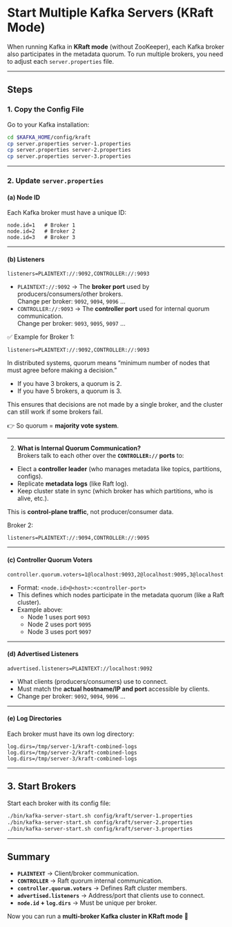 # Start Multiple Kafka Servers (KRaft Mode)

When running Kafka in **KRaft mode** (without ZooKeeper), each Kafka broker also participates in the metadata quorum. To run multiple brokers, you need to adjust each `server.properties` file.

---

## Steps

### 1. Copy the Config File
Go to your Kafka installation:
```bash
cd $KAFKA_HOME/config/kraft
cp server.properties server-1.properties
cp server.properties server-2.properties
cp server.properties server-3.properties
```

---

### 2. Update `server.properties`

#### (a) **Node ID**
Each Kafka broker must have a unique ID:
```properties
node.id=1   # Broker 1
node.id=2   # Broker 2
node.id=3   # Broker 3
```

---

#### (b) **Listeners**
```properties
listeners=PLAINTEXT://:9092,CONTROLLER://:9093
```

- `PLAINTEXT://:9092` → The **broker port** used by producers/consumers/other brokers.  
  Change per broker: `9092`, `9094`, `9096` …  
- `CONTROLLER://:9093` → The **controller port** used for internal quorum communication.  
  Change per broker: `9093`, `9095`, `9097` …

✅ Example for Broker 1:
```properties
listeners=PLAINTEXT://:9092,CONTROLLER://:9093
```

In distributed systems, quorum means “minimum number of nodes that must agree before making a decision.”

- If you have 3 brokers, a quorum is 2.  
- If you have 5 brokers, a quorum is 3.  

This ensures that decisions are not made by a single broker, and the cluster can still work if some brokers fail.  

👉 So quorum = **majority vote system**.

---

2. **What is Internal Quorum Communication?**  
Brokers talk to each other over the **`CONTROLLER://` ports** to:

- Elect a **controller leader** (who manages metadata like topics, partitions, configs).  
- Replicate **metadata logs** (like Raft log).  
- Keep cluster state in sync (which broker has which partitions, who is alive, etc.).  

This is **control-plane traffic**, not producer/consumer data.


Broker 2:
```properties
listeners=PLAINTEXT://:9094,CONTROLLER://:9095
```

---

#### (c) **Controller Quorum Voters**
```properties
controller.quorum.voters=1@localhost:9093,2@localhost:9095,3@localhost:9097
```
- Format: `<node.id>@<host>:<controller-port>`
- This defines which nodes participate in the metadata quorum (like a Raft cluster).  
- Example above:  
  - Node 1 uses port `9093`  
  - Node 2 uses port `9095`  
  - Node 3 uses port `9097`

---

#### (d) **Advertised Listeners**
```properties
advertised.listeners=PLAINTEXT://localhost:9092
```
- What clients (producers/consumers) use to connect.  
- Must match the **actual hostname/IP and port** accessible by clients.  
- Change per broker: `9092`, `9094`, `9096` …

---

#### (e) **Log Directories**
Each broker must have its own log directory:
```properties
log.dirs=/tmp/server-1/kraft-combined-logs
log.dirs=/tmp/server-2/kraft-combined-logs
log.dirs=/tmp/server-3/kraft-combined-logs
```

---

## 3. Start Brokers

Start each broker with its config file:

```bash
./bin/kafka-server-start.sh config/kraft/server-1.properties
./bin/kafka-server-start.sh config/kraft/server-2.properties
./bin/kafka-server-start.sh config/kraft/server-3.properties
```

---

## Summary

- **`PLAINTEXT`** → Client/broker communication.  
- **`CONTROLLER`** → Raft quorum internal communication.  
- **`controller.quorum.voters`** → Defines Raft cluster members.  
- **`advertised.listeners`** → Address/port that clients use to connect.  
- **`node.id` + `log.dirs`** → Must be unique per broker.  

Now you can run a **multi-broker Kafka cluster in KRaft mode** 🎉
